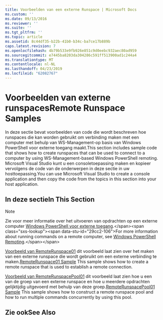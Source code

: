 ```yaml
---
title: Voorbeelden van een externe Runspace | Microsoft Docs
ms.custom: ''
ms.date: 09/13/2016
ms.reviewer: ''
ms.suite: ''
ms.tgt_pltfrm: ''
ms.topic: article
ms.assetid: 8c44df35-b22b-41b0-b34c-ba7ce17b889b
caps.latest.revision: 7
ms.openlocfilehash: 4b79b533e9fb926e851c9d0eebc932aec80ad959
ms.sourcegitcommit: e7445ba8203da304286c591ff513900ad1c244a4
ms.translationtype: MT
ms.contentlocale: nl-NL
ms.lasthandoff: 04/23/2019
ms.locfileid: "62082767"
---
```

# <a name="remote-runspace-samples"></a><span data-ttu-id="29cc2-102">Voorbeelden van externe runspaces</span><span class="sxs-lookup"><span data-stu-id="29cc2-102">Remote Runspace Samples</span></span>

<span data-ttu-id="29cc2-103">In deze sectie bevat voorbeelden van code die wordt beschreven hoe runspaces die kan worden gebruikt om verbinding maken met een computer met behulp van WS-Management-op basis van Windows PowerShell voor externe toegang maakt.</span><span class="sxs-lookup"><span data-stu-id="29cc2-103">This section includes sample code that shows how to create runspaces that can be used to connect to a computer by using WS-Management-based Windows PowerShell remoting.</span></span> <span data-ttu-id="29cc2-104">Microsoft Visual Studio kunt u een consoletoepassing maken en kopieer vervolgens de code van de onderwerpen in deze sectie in uw hosttoepassing.</span><span class="sxs-lookup"><span data-stu-id="29cc2-104">You can use Microsoft Visual Studio to create a console application and then copy the code from the topics in this section into your host application.</span></span>

## <a name="in-this-section"></a><span data-ttu-id="29cc2-105">In deze sectie</span><span class="sxs-lookup"><span data-stu-id="29cc2-105">In This Section</span></span>

> [!NOTE]
> <span data-ttu-id="29cc2-106">Zie voor meer informatie over het uitvoeren van opdrachten op een externe computer [Windows PowerShell voor externe toegang](https://msdn.microsoft.com/en-us/library/ee706563(v=vs.85).aspx).</span><span class="sxs-lookup"><span data-stu-id="29cc2-106">For more information about running commands on a remote computer, see [Windows PowerShell Remoting](https://msdn.microsoft.com/en-us/library/ee706563(v=vs.85).aspx).</span></span>

 <span data-ttu-id="29cc2-107">[Voorbeeld van RemoteRunspace01](./remoterunspace01-sample.md) dit voorbeeld laat zien over het maken van een externe runspace die wordt gebruikt om een externe verbinding te maken.</span><span class="sxs-lookup"><span data-stu-id="29cc2-107">[RemoteRunspace01 Sample](./remoterunspace01-sample.md) This sample shows how to create a remote runspace that is used to establish a remote connection.</span></span>

 <span data-ttu-id="29cc2-108">[Voorbeeld van RemoteRunspacePool01](./remoterunspacepool01-sample.md) dit voorbeeld laat zien hoe u een van de groep van een externe runspace en hoe u meerdere opdrachten gelijktijdig uitgevoerd met behulp van deze groep.</span><span class="sxs-lookup"><span data-stu-id="29cc2-108">[RemoteRunspacePool01 Sample](./remoterunspacepool01-sample.md) This sample shows how to construct a remote runspace pool and how to run multiple commands concurrently by using this pool.</span></span>

## <a name="see-also"></a><span data-ttu-id="29cc2-109">Zie ook</span><span class="sxs-lookup"><span data-stu-id="29cc2-109">See Also</span></span>
